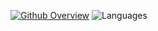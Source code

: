 
[![Github Overview](https://github-readme-stats.vercel.app/api?username=0x0is1&bg_color=30,e96443,904e95&title_color=fff&text_color=fff)](https://github.com/0x0is1)
![Languages](https://github-readme-stats.itzsylex.vercel.app/api/top-langs/?username=0x0is1&hide&theme=chartreuse-dark&)

